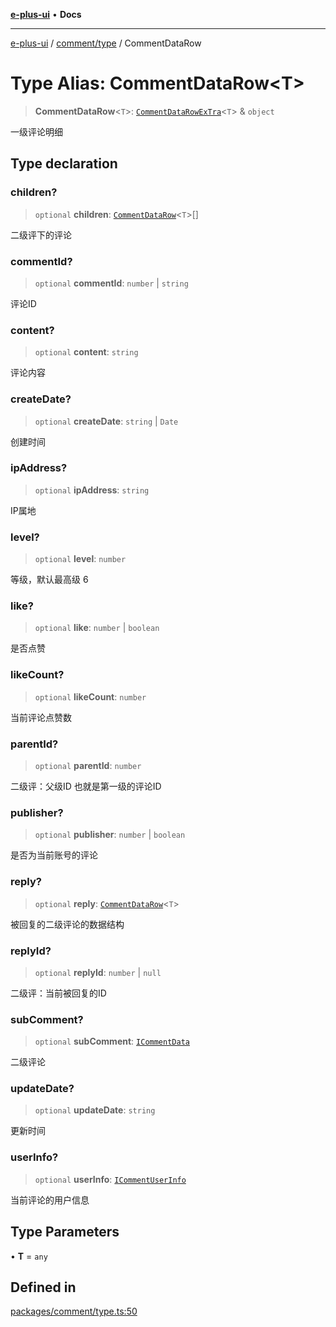 [**e-plus-ui**](../../../README.md) • **Docs**

***

[e-plus-ui](../../../modules.md) / [comment/type](../README.md) / CommentDataRow

# Type Alias: CommentDataRow\<T\>

> **CommentDataRow**\<`T`\>: [`CommentDataRowExTra`](CommentDataRowExTra.md)\<`T`\> & `object`

一级评论明细

## Type declaration

### children?

> `optional` **children**: [`CommentDataRow`](CommentDataRow.md)\<`T`\>[]

二级评下的评论

### commentId?

> `optional` **commentId**: `number` \| `string`

评论ID

### content?

> `optional` **content**: `string`

评论内容

### createDate?

> `optional` **createDate**: `string` \| `Date`

创建时间

### ipAddress?

> `optional` **ipAddress**: `string`

IP属地

### level?

> `optional` **level**: `number`

等级，默认最高级 6

### like?

> `optional` **like**: `number` \| `boolean`

是否点赞

### likeCount?

> `optional` **likeCount**: `number`

当前评论点赞数

### parentId?

> `optional` **parentId**: `number`

二级评：父级ID 也就是第一级的评论ID

### publisher?

> `optional` **publisher**: `number` \| `boolean`

是否为当前账号的评论

### reply?

> `optional` **reply**: [`CommentDataRow`](CommentDataRow.md)\<`T`\>

被回复的二级评论的数据结构

### replyId?

> `optional` **replyId**: `number` \| `null`

二级评：当前被回复的ID

### subComment?

> `optional` **subComment**: [`ICommentData`](../interfaces/ICommentData.md)

二级评论

### updateDate?

> `optional` **updateDate**: `string`

更新时间

### userInfo?

> `optional` **userInfo**: [`ICommentUserInfo`](../interfaces/ICommentUserInfo.md)

当前评论的用户信息

## Type Parameters

• **T** = `any`

## Defined in

[packages/comment/type.ts:50](https://github.com/c-eqian/e-plus-ui/blob/583356870441cbe8e3c917dfd7ad56ce5ac6f88a/packages/comment/type.ts#L50)
